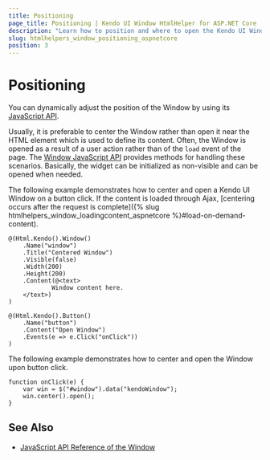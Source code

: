 ```yaml
---
title: Positioning
page_title: Positioning | Kendo UI Window HtmlHelper for ASP.NET Core
description: "Learn how to position and where to open the Kendo UI Window HtmlHelper for ASP.NET Core (MVC 6 or ASP.NET Core MVC)."
slug: htmlhelpers_window_positioning_aspnetcore
position: 3
---
```


# Positioning

You can dynamically adjust the position of the Window by using its [JavaScript API](https://docs.telerik.com/kendo-ui/api/javascript/ui/window).

Usually, it is preferable to center the Window rather than open it near the HTML element which is used to define its content. Often, the Window is opened as a result of a user action rather than of the `load` event of the page. The [Window JavaScript API](https://docs.telerik.com/kendo-ui/api/javascript/ui/window) provides methods for handling these scenarios. Basically, the widget can be initialized as non-visible and can be opened when needed.

The following example demonstrates how to center and open a Kendo UI Window on a button click. If the content is loaded through Ajax, [centering occurs after the request is complete]({% slug htmlhelpers_window_loadingcontent_aspnetcore %}#load-on-demand-content).

    @(Html.Kendo().Window()
        .Name("window")
        .Title("Centered Window")
        .Visible(false)
        .Width(200)
        .Height(200)
        .Content(@<text>
                Window content here.
        </text>)
    )

    @(Html.Kendo().Button()
        .Name("button")
        .Content("Open Window")
        .Events(e => e.Click("onClick"))
    )

The following example demonstrates how to center and open the Window upon button click.

    function onClick(e) {
        var win = $("#window").data("kendoWindow");
        win.center().open();
    }

## See Also

* [JavaScript API Reference of the Window](http://docs.telerik.com/kendo-ui/api/javascript/ui/window)
